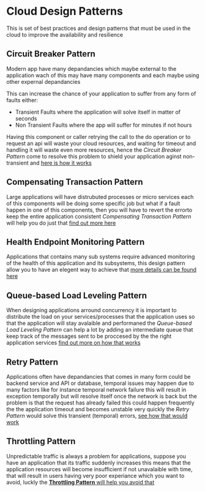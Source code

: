 # Cloud Design Patterns

This is set of best practices and design patterns that must be used in the cloud to improve the availability and resilience

## Circuit Breaker Pattern

Modern app have many depandancies which maybe external to the application wach of this may have many components and each maybe using other expernal depandancies

This can increase the chance of your application to suffer from any form of faults either:

- Transient Faults where the application will solve itself in matter of seconds
- Non Transient Faults where the app will suffer for minutes if not hours

Having this component or caller retrying the call to the do operation or to request an api will waste your cloud resources, and waiting for timeout and handling it will waste even more resources, hence the *Circuit Breaker Pattern* come to resolve this problem to shield your application aginst non-transient and [here is how it works](CircuitBreaker/README.md)


## Compensating Transaction Pattern

Large applications will have distrubuted processes or micro services each of this components will be doing some specific job but what if a fault happen in one of this components, then you will have to revert the errorto keep the entire application consistent *Compensating Transaction Pattern* will help you do just that [find out more here](CompensatingTransaction/README.md)


## Health Endpoint Monitoring Pattern

Applications that contains many sub systems require advanced monitoring of the health of this application and its subsystems, this design pattern allow you to have an elegent way to achieve that [more details can be found here](HealthEndpointMonitoring/README.md)

## Queue-based Load Leveling Pattern

When designing applications arround concurrency it is important to distribute the load on your services/processes that the application uses so that the application will stay avalaible and performaned the *Queue-based Load Leveling Pattern* can help a lot by adding an intermediate queue that keep track of the messages sent to be proccesed by the the right application services [find out more on how that works](Queue-basedLoadLeveling/README.md)


## Retry Pattern

Applications often have depandancies that comes in many form could be backend service and API or database, temporal issues may happen due to many factors like for instance temporal network failure this will result in exception temporally but will resolve itself once the network is back but the problem is that the request has already failed this could happen frequently the the application timeout and becomes unstable very quickly the *Retry Pattern* would solve this transient (temporal) errors, [see how that would work](Retry/README.md)

## Throttling Pattern

Unpredictable traffic is always a problem for applications, suppose you have an application that its traffic suddenly increases this means that the application resources will become insufficient if not unavalaible with time, that will result in users having very poor experiance which you want to avoid, luckly the [**Throttling Pattern** will help you avoid that](Throttling/README.md)